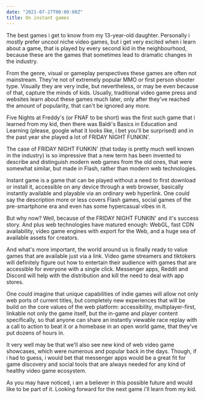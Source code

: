 ```yaml
---
date: "2021-07-27T00:00:00Z"
title: On instant games
---
```


The best games i get to know from my 13-year-old daughter. Personally i mostly prefer uncool niche video games, but i get very excited when i learn about a game, that is played by every second kid in the neighbourhood, because these are the games that sometimes lead to dramatic changes in the industry.

From the genre, visual or gameplay perspectives these games are often not mainstream. They're not of extremely popular MMO or first person shooter type. Visually they are very indie, but nevertheless, or may be even because of that, capture the minds of kids. Usually, traditional video game press and websites learn about these games much later, only after they've reached the amount of popularity, that can't be ignored any more.

Five Nights at Freddy's (or FNAF to be short) was the first such game that i learned from my kid, then there was Baldi's Basics in Education and Learning (please, google what it looks like, i bet you'll be surprised) and in the past year she played a lot of FRIDAY NIGHT FUNKIN'.

The case of FRIDAY NIGHT FUNKIN' (that today is pretty much well known in the industry) is so impressive that a new term has been invented to describe and distinguish modern web games from the old ones, that were somewhat similar, but made in Flash, rather than modern web technologies.

Instant game is a game that can be played without a need to first download or install it, accessible on any device through a web browser, basically instantly available and playable via an ordinary web hyperlink. One could say the description more or less covers Flash games, social games of the pre-smartphone era and even has some hypercasual vibes in it.

But why now? Well, because of the FRIDAY NIGHT FUNKIN' and it's success story. And plus web technologies have matured enough: WebGL, fast CDN availability, video game engines with export for the Web, and a huge sea of available assets for creators.

And what's more important, the world around us is finally ready to value games that are available just via a link. Video game streamers and tiktokers will definitely figure out how to entertain their audience with games that are accessible for everyone with a single click. Messenger apps, Reddit and Discord will help with the distribution and kill the need to deal with app stores.

One could imagine that unique capabilities of indie games will allow not only web ports of current titles, but completely new experiences that will be build on the core values of the web platform: accessibility, multiplayer-first, linkable not only the game itself, but the in-game and player content specifically, so that anyone can share an instantly viewable race replay with a call to action to beat it or a homebase in an open world game, that they've put dozens of hours in.

It very well may be that we'll also see new kind of web video game showcases, which were numerous and popular back in the days. Though, if i had to guess, i would bet that messenger apps would be a great fit for game discovery and social tools that are always needed for any kind of healthy video game ecosystem.

As you may have noticed, i am a believer in this possible future and would like to be part of it. Looking forward for the next game i'll learn from my kid.
